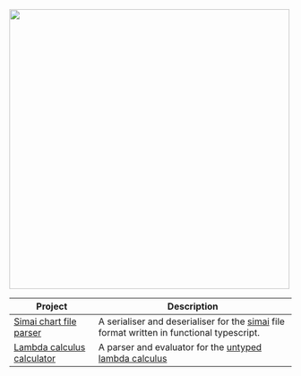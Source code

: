 
<img src="https://github.com/user-attachments/assets/d292119a-3460-4001-8865-7acebe00b536" width="500">

|Project | Description|
|---|---|
|[Simai chart file parser](https://github.com/kyubxy/simai-analyzer) | A serialiser and deserialiser for the [simai](https://w.atwiki.jp/simai/pages/1003.html) file format written in functional typescript.|
| [Lambda calculus calculator](https://github.com/kyubxy/LambdaCalc/tree/master) | A parser and evaluator for the [untyped lambda calculus](https://en.wikipedia.org/wiki/Lambda_calculus) |
<!--
**kyubxy/kyubxy** is a ✨ _special_ ✨ repository because its `README.md` (this file) appears on your GitHub profile.

Here are some ideas to get you started:

- 🔭 I’m currently working on ...
- 🌱 I’m currently learning ...
- 👯 I’m looking to collaborate on ...
- 🤔 I’m looking for help with ...
- 💬 Ask me about ...
- 📫 How to reach me: ...
- 😄 Pronouns: ...
- ⚡ Fun fact: ...
-->
